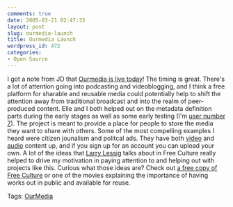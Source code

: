 ```yaml
---
comments: true
date: 2005-03-21 02:47:33
layout: post
slug: ourmedia-launch
title: Ourmedia Launch
wordpress_id: 472
categories:
- Open Source
---
```


I got a note from JD that [Ourmedia is live today](http://www.newmediamusings.com/blog/2005/03/ourmedia_is_her.html)! The timing is great. There's a lot of attention going into podcasting and videoblogging, and I think a free platform for sharable and reusable media could potentially help to shift the attention away from traditional broadcast and into the realm of peer-produced content. Elle and I both helped out on the metadata definition parts during the early stages as well as some early testing (I'm [user number 7](http://ourmedia.org/user/7)). The project is meant to provide a place for people to store the media they want to share with others. Some of the most compelling examples I heard were citizen jounalism and politcal ads. They have both [video](http://ourmedia.org/videos) and [audio](http://ourmedia.org/audios) content up, and if you sign up for an account you can upload your own. A lot of the ideas that [Larry Lessig](http://www.lessig.org/blog/) talks about in Free Culture really helped to drive my motivation in paying attention to and helping out with projects like this. Curious what those ideas are?  Check out [a free copy of Free Culture](http://www.free-culture.cc/freecontent/) or one of the movies explaining the importance of having works out in public and available for reuse.

Tags: [OurMedia](http://www.bitsplitter.net/tag.php/ourmedia)
